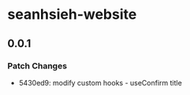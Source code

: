 # seanhsieh-website

## 0.0.1

### Patch Changes

- 5430ed9: modify custom hooks - useConfirm title
